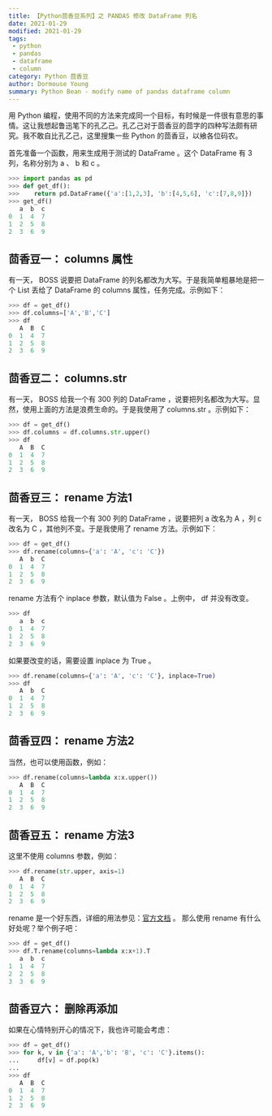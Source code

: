 ```yaml
---
title: 【Python茴香豆系列】之 PANDAS 修改 DataFrame 列名
date: 2021-01-29
modified: 2021-01-29
tags:
 - python
 - pandas
 - dataframe
 - column
category: Python 茴香豆
author: Dormouse Young
summary: Python Bean - modify name of pandas dataframe column 
---
```



用 Python 编程，使用不同的方法来完成同一个目标，有时候是一件很有意思的事情。这让我想起鲁迅笔下的孔乙己。孔乙己对于茴香豆的茴字的四种写法颇有研究。我不敢自比孔乙己，这里搜集一些 Python 的茴香豆，以飨各位码农。

首先准备一个函数，用来生成用于测试的 DataFrame 。这个 DataFrame 有 3 列，名称分别为 a 、 b 和 c 。

```python
>>> import pandas as pd
>>> def get_df():
>>>    return pd.DataFrame({'a':[1,2,3], 'b':[4,5,6], 'c':[7,8,9]})
>>> get_df()
   a  b  c
0  1  4  7
1  2  5  8
2  3  6  9
```

## 茴香豆一： columns 属性

有一天， BOSS 说要把 DataFrame 的列名都改为大写。于是我简单粗暴地是把一个 List 丢给了 DataFrame 的 columns 属性，任务完成。示例如下：

```python
>>> df = get_df()
>>> df.columns=['A','B','C']
>>> df
   A  B  C
0  1  4  7
1  2  5  8
2  3  6  9
```

<!-- more -->

## 茴香豆二： columns.str

有一天， BOSS 给我一个有 300 列的 DataFrame ，说要把列名都改为大写。显然，使用上面的方法是浪费生命的。于是我使用了 columns.str 。示例如下：

```python
>>> df = get_df()
>>> df.columns = df.columns.str.upper()
>>> df
   A  B  C
0  1  4  7
1  2  5  8
2  3  6  9
```

## 茴香豆三： rename 方法1

有一天， BOSS 给我一个有 300 列的 DataFrame ，说要把列 a 改名为 A ，列 c 改名为 C ，其他列不变。于是我使用了 rename 方法。示例如下：

```python
>>> df = get_df()
>>> df.rename(columns={'a': 'A', 'c': 'C'})
   A  b  C
0  1  4  7
1  2  5  8
2  3  6  9
```

rename 方法有个 inplace 参数，默认值为 False 。上例中， df 并没有改变。

```python
>>> df
   a  b  c
0  1  4  7
1  2  5  8
2  3  6  9
```

如果要改变的话，需要设置 inplace 为 True 。

```python
>>> df.rename(columns={'a': 'A', 'c': 'C'}, inplace=True)
>>> df
   A  b  C
0  1  4  7
1  2  5  8
2  3  6  9
```

## 茴香豆四： rename 方法2

当然，也可以使用函数，例如：

```python
>>> df.rename(columns=lambda x:x.upper())
   A  B  C
0  1  4  7
1  2  5  8
2  3  6  9
```

## 茴香豆五： rename 方法3

这里不使用 columns 参数，例如：

```python
>>> df.rename(str.upper, axis=1)
   A  B  C
0  1  4  7
1  2  5  8
2  3  6  9
```

rename 是一个好东西，详细的用法参见：[官方文档](
https://pandas.pydata.org/pandas-docs/stable/reference/api/pandas.DataFrame.rename.htmlm) 。
那么使用 rename 有什么好处呢？举个例子吧：

```python
>>> df = get_df()
>>> df.T.rename(columns=lambda x:x+1).T
   a  b  c
1  1  4  7
2  2  5  8
3  3  6  9
```

## 茴香豆六： 删除再添加

如果在心情特别开心的情况下，我也许可能会考虑：

```python
>>> df = get_df()
>>> for k, v in {'a': 'A','b': 'B', 'c': 'C'}.items():
...     df[v] = df.pop(k)
...
>>> df
   A  B  C
0  1  4  7
1  2  5  8
2  3  6  9
```
